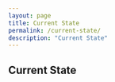 ```yaml
---
layout: page
title: Current State
permalink: /current-state/
description: "Current State"
---
```

## **Current State**

